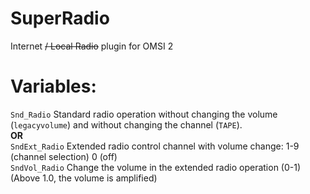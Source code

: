 # SuperRadio
Internet ~~/ Local Radio~~ plugin for OMSI 2

# Variables:<br>
`Snd_Radio` Standard radio operation without changing the volume (`legacyvolume`) and without changing the channel (`TAPE`).<br>
**OR**<br>
`SndExt_Radio` Extended radio control channel with volume change: 1-9 (channel selection) 0 (off)<br>
`SndVol_Radio` Change the volume in the extended radio operation (0-1) (Above 1.0, the volume is amplified)<br>
